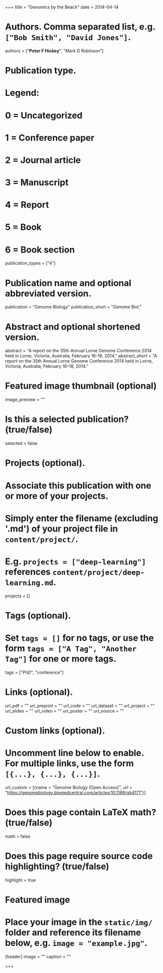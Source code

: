+++
title = "Genomics by the Beach"
date = 2014-04-14

# Authors. Comma separated list, e.g. `["Bob Smith", "David Jones"]`.
authors = ["**Peter F Hickey**", "Mark D Robinson"]


# Publication type.
# Legend:
# 0 = Uncategorized
# 1 = Conference paper
# 2 = Journal article
# 3 = Manuscript
# 4 = Report
# 5 = Book
# 6 = Book section
publication_types = ["4"]

# Publication name and optional abbreviated version.
publication = "Genome Biology"
publication_short = "Genome Biol."

# Abstract and optional shortened version.
abstract = "A report on the 35th Annual Lorne Genome Conference 2014 held in Lorne, Victoria, Australia, February 16–18, 2014."
abstract_short = "A report on the 35th Annual Lorne Genome Conference 2014 held in Lorne, Victoria, Australia, February 16–18, 2014."

# Featured image thumbnail (optional)
image_preview = ""

# Is this a selected publication? (true/false)
selected = false

# Projects (optional).
#   Associate this publication with one or more of your projects.
#   Simply enter the filename (excluding '.md') of your project file in `content/project/`.
#   E.g. `projects = ["deep-learning"]` references `content/project/deep-learning.md`.
projects = []

# Tags (optional).
#   Set `tags = []` for no tags, or use the form `tags = ["A Tag", "Another Tag"]` for one or more tags.
tags = ["PhD", "conference"]

# Links (optional).
url_pdf = ""
url_preprint = ""
url_code = ""
url_dataset = ""
url_project = ""
url_slides = ""
url_video = ""
url_poster = ""
url_source = ""

# Custom links (optional).
#   Uncomment line below to enable. For multiple links, use the form `[{...}, {...}, {...}]`.
url_custom = [{name = "Genome Biology (Open Access)", url = "https://genomebiology.biomedcentral.com/articles/10.1186/gb4171"}]

# Does this page contain LaTeX math? (true/false)
math = false

# Does this page require source code highlighting? (true/false)
highlight = true

# Featured image
# Place your image in the `static/img/` folder and reference its filename below, e.g. `image = "example.jpg"`.
[header]
image = ""
caption = ""

+++
